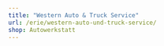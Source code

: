 ```yaml
---
title: "Western Auto & Truck Service"
url: /erie/western-auto-und-truck-service/
shop: Autowerkstatt
---
```

